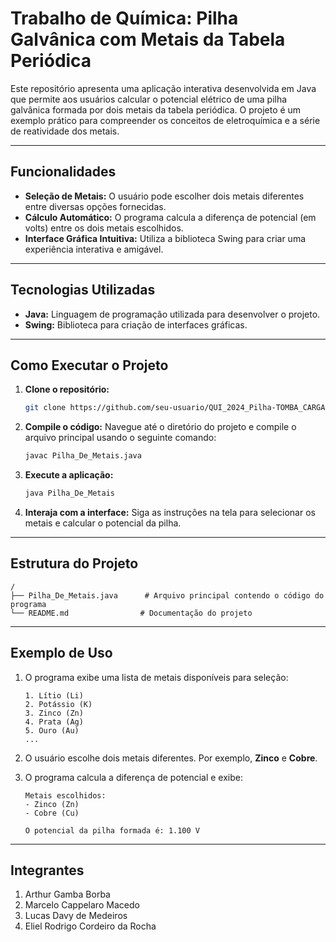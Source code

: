 # Trabalho de Química: Pilha Galvânica com Metais da Tabela Periódica

Este repositório apresenta uma aplicação interativa desenvolvida em Java que permite aos usuários calcular o potencial elétrico de uma pilha galvânica formada por dois metais da tabela periódica. O projeto é um exemplo prático para compreender os conceitos de eletroquímica e a série de reatividade dos metais.

---

## Funcionalidades

- **Seleção de Metais:** O usuário pode escolher dois metais diferentes entre diversas opções fornecidas.
- **Cálculo Automático:** O programa calcula a diferença de potencial (em volts) entre os dois metais escolhidos.
- **Interface Gráfica Intuitiva:** Utiliza a biblioteca Swing para criar uma experiência interativa e amigável.

---

## Tecnologias Utilizadas

- **Java:** Linguagem de programação utilizada para desenvolver o projeto.
- **Swing:** Biblioteca para criação de interfaces gráficas.

---

## Como Executar o Projeto

1. **Clone o repositório:**
   ```bash
   git clone https://github.com/seu-usuario/QUI_2024_Pilha-TOMBA_CARGA-.git
   ```

2. **Compile o código:**
   Navegue até o diretório do projeto e compile o arquivo principal usando o seguinte comando:
   ```bash
   javac Pilha_De_Metais.java
   ```

3. **Execute a aplicação:**
   ```bash
   java Pilha_De_Metais
   ```

4. **Interaja com a interface:** Siga as instruções na tela para selecionar os metais e calcular o potencial da pilha.

---

## Estrutura do Projeto

```plaintext
/
├── Pilha_De_Metais.java      # Arquivo principal contendo o código do programa
└── README.md                # Documentação do projeto
```

---

## Exemplo de Uso

1. O programa exibe uma lista de metais disponíveis para seleção:
   ```plaintext
   1. Lítio (Li)
   2. Potássio (K)
   3. Zinco (Zn)
   4. Prata (Ag)
   5. Ouro (Au)
   ...
   ```

2. O usuário escolhe dois metais diferentes. Por exemplo, **Zinco** e **Cobre**.
3. O programa calcula a diferença de potencial e exibe:
   ```plaintext
   Metais escolhidos:
   - Zinco (Zn)
   - Cobre (Cu)

   O potencial da pilha formada é: 1.100 V
   ```

---

## Integrantes

1. Arthur Gamba Borba
2. Marcelo Cappelaro Macedo
3. Lucas Davy de Medeiros
4. Eliel Rodrigo Cordeiro da Rocha
